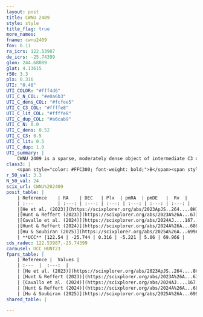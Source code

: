 ```yaml
---
layout: post
title: CWNU 2409
style: style
title_flag: true
more_names: 
fname: cwnu2409
fov: 0.11
ra_icrs: 122.53987
de_icrs: -25.74399
glon: 244.68089
glat: 4.13615
r50: 3.3
plx: 0.316
UTI: "0.40"
UTI_COLOR: "#fff4d6"
UTI_C_N_COL: "#e0a6b3"
UTI_C_dens_COL: "#fcfee5"
UTI_C_C3_COL: "#ffffe8"
UTI_C_lit_COL: "#ffffe8"
UTI_C_dup_COL: "#a6cab9"
UTI_C_N: 0.0
UTI_C_dens: 0.52
UTI_C_C3: 0.5
UTI_C_lit: 0.5
UTI_C_dup: 1.0
UTI_summary: |
    CWNU 2409 is a sparse, moderately dense object of intermediate C3 quality. It was recently reported but it is moderately studied in the literature.<br><br><span style="color: #99180f; font-weight: bold;">Warning: </span>contains less than 25 stars with <i>P>0.5</i> estimated.
class3: |
    <span style="color: #FFC300; font-weight: bold;">B</span><span style="color: #FFC300; font-weight: bold;">B</span>
r_50_val: 3.3
N_50_val: 24
scix_url: CWNU%202409
posit_table: |
    | Reference    | RA    | DEC   | Plx  | pmRA  | pmDE   |  Rv  |
    | :---         | :---: | :---: | :---: | :---: | :---: | :---: |
    |[He et al. (2023)](https://scixplorer.org/abs/2023ApJS..264....8H) | 122.555 | -25.75 | 0.328 | -5.207 | 5.046 | 69.27 |
    |[Hunt & Reffert (2023)](https://scixplorer.org/abs/2023A%26A...673A.114H) | 122.547 | -25.746 | 0.317 | -5.214 | 5.049 | 62.207 |
    |[Cavallo et al. (2024)](https://scixplorer.org/abs/2024AJ....167...12C) | 122.539 | -25.769 | 0.318 | -- | -- | -- |
    |[Hunt & Reffert (2024)](https://scixplorer.org/abs/2024A%26A...686A..42H) | 122.547 | -25.746 | 0.317 | -5.214 | 5.049 | 62.207 |
    |[Hu & Soubiran (2025)](https://scixplorer.org/abs/2025A%26A...699A.246H) | 122.539 | -25.769 | -- | -- | -- | -- |
    | **UCC** |122.54 | -25.744 | 0.316 | -5.221 | 5.06 | 69.966 | 
cds_radec: 122.53987,-25.74399
carousel: UCC_HUNT23
fpars_table: |
    | Reference |  Values |
    | :---  |  :---:  |
    | [He et al. (2023)](https://scixplorer.org/abs/2023ApJS..264....8H) | `A0=0.25, m-M=12.25, logAge=9.15` |
    | [Hunt & Reffert (2023)](https://scixplorer.org/abs/2023A%26A...673A.114H) | `AV50=0.215, diffAV50=0.719, MOD50=12.24, logAge50=8.973` |
    | [Cavallo et al. (2024)](https://scixplorer.org/abs/2024AJ....167...12C) | `AV50=0.31, dMod50=12.05, logAge50=9.21, [Fe/H]50=0.06` |
    | [Hunt & Reffert (2024)](https://scixplorer.org/abs/2024A%26A...686A..42H) | `MassJ=87.5458` |
    | [Hu & Soubiran (2025)](https://scixplorer.org/abs/2025A%26A...699A.246H) | `MA22=-0.14, MA23f=-0.41, MA23g=-0.14, MZ23=-0.18, MK24=-0.26, MF24=-0.24` |
shared_table: |
    
---
```

